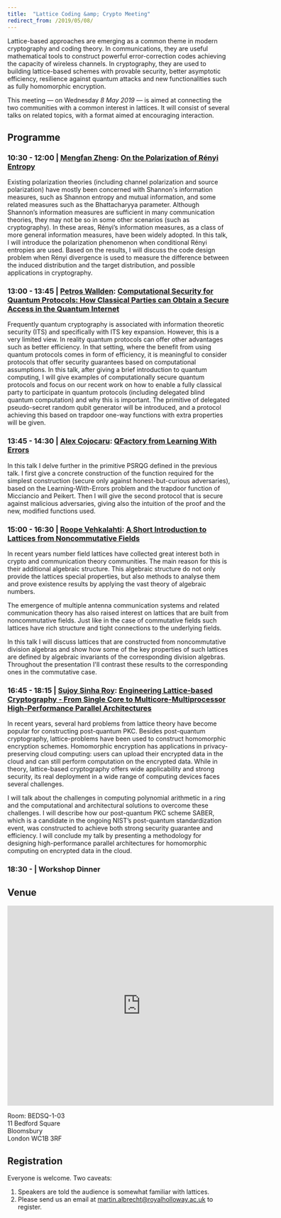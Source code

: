 ```yaml
---
title:  "Lattice Coding &amp; Crypto Meeting"
redirect_from: /2019/05/08/
---
```


Lattice-based approaches are emerging as a common theme in modern cryptography and coding theory. In communications, they are useful mathematical tools to construct powerful error-correction codes achieving the capacity of wireless channels. In cryptography, they are used to building lattice-based schemes with provable security, better asymptotic efficiency, resilience against quantum attacks and new functionalities such as fully homomorphic encryption.

This meeting — on Wednesday *8 May 2019* — is aimed at connecting the two communities with a common interest in lattices. It will consist of several talks on related topics, with a format aimed at encouraging interaction.

## Programme ##

### <span> 10:30 - 12:00 | [Mengfan Zheng](https://www.imperial.ac.uk/people/m.zheng)</span>: [On the Polarization of Rényi Entropy]() ###

Existing polarization theories (including channel polarization and source polarization) have mostly been concerned with Shannon's information measures, such as Shannon entropy and mutual information, and some related measures such as the Bhattacharyya parameter. Although Shannon’s information measures are sufficient in many communication theories, they may not be so in some other scenarios (such as cryptography). In these areas, Rényi’s information measures, as a class of more general information measures, have been widely adopted. In this talk, I will introduce the polarization phenomenon when conditional Rényi entropies are used. Based on the results,  I will discuss the code design problem when Rényi divergence is used to measure the difference between the induced distribution and the target distribution, and possible applications in cryptography. 

### <span> 13:00 - 13:45 | [Petros Wallden](http://www.pwallden.gr/)</span>: [Computational Security for Quantum Protocols: How Classical Parties can Obtain a Secure Access in the Quantum Internet]() ###

Frequently quantum cryptography is associated with information theoretic security (ITS) and specifically with ITS key expansion. However, this is a very limited view. In reality quantum protocols can offer other advantages such as better efficiency. In that setting, where the benefit from using quantum protocols comes in form of efficiency, it is meaningful to consider protocols that offer security guarantees based on computational assumptions. In this talk, after giving a brief introduction to quantum computing, I will give examples of computationally secure quantum protocols and focus on our recent work on how to enable a fully classical party to participate in quantum protocols (including delegated blind quantum computation) and why this is important. The primitive of delegated pseudo-secret random qubit generator will be introduced, and a protocol achieving this based on trapdoor one-way functions with extra properties will be given.

### <span> 13:45 - 14:30 | [Alex Cojocaru](https://www.inf.ed.ac.uk/people/students/Alexandru_Cojocaru.html)</span>: [QFactory from Learning With Errors]() ###

In this talk I delve further in the primitive PSRQG defined in the previous talk. I first give a concrete construction of the function required for the simplest construction (secure only against honest-but-curious adversaries), based on the Learning-With-Errors problem and the trapdoor function of Micciancio and Peikert. Then I will give the second protocol that is secure against malicious adversaries, giving also the intuition of the proof and the new, modified functions used.

### <span> 15:00 - 16:30 | [Roope Vehkalahti](https://people.aalto.fi/roope.vehkalahti)</span>: [A Short Introduction to Lattices from Noncommutative Fields]() ###

In recent years number field lattices have collected great interest both in crypto and communication theory communities. The main reason for this is their additional algebraic structure. This algebraic structure do not only provide the lattices special properties, but also methods to analyse them and prove existence results  by applying the vast theory of algebraic numbers.

The emergence of multiple antenna communication systems  and related communication theory has also raised interest  on lattices that are built from noncommutative fields.  Just like in the case of commutative fields   such  lattices have rich structure and tight connections to the underlying  fields.

In this talk I will discuss lattices that are constructed from noncommutative division algebras and show how some of the key properties of such lattices are  defined by algebraic invariants of the corresponding division algebras. Throughout the presentation I'll contrast these results to the corresponding ones in the commutative case.

### <span> 16:45 - 18:15 | [Sujoy Sinha Roy](https://www.cs.bham.ac.uk/~sinharos/)</span>: [Engineering Lattice-based Cryptography - From Single Core to Multicore-Multiprocessor High-Performance Parallel Architectures]() ###

In recent years, several hard problems from lattice theory have become popular for constructing post-quantum PKC. Besides post-quantum cryptography, lattice-problems have been used to construct homomorphic encryption schemes. Homomorphic encryption has applications in privacy-preserving cloud computing: users can upload their encrypted data in the cloud and can still perform computation on the encrypted data. While in theory, lattice-based cryptography offers wide applicability and strong security, its real deployment in a wide range of computing devices faces several challenges.

I will talk about the challenges in computing polynomial arithmetic in a ring and the computational and architectural solutions to overcome these challenges. I will describe how our post-quantum PKC scheme SABER, which is a candidate in the ongoing NIST’s post-quantum standardization event, was constructed to achieve both strong security guarantee and efficiency. I will conclude my talk by presenting a methodology for designing high-performance parallel architectures for homomorphic computing on encrypted data in the cloud.

### <span> 18:30 - | Workshop Dinner </span> ###

## Venue ##

<iframe src="https://www.google.com/maps/embed?pb=!1m18!1m12!1m3!1d2482.639424114085!2d-0.1317048842295599!3d51.519830879637205!2m3!1f0!2f0!3f0!3m2!1i1024!2i768!4f13.1!3m3!1m2!1s0x48761b2df948f01d%3A0x26c5a650cb0f521a!2sRoyal+Holloway+University+of+London!5e0!3m2!1sen!2suk!4v1553607558218" width="600" height="450" frameborder="0" style="border:0" allowfullscreen></iframe>

Room: BEDSQ-1-03  
11 Bedford Square  
Bloomsbury  
London WC1B 3RF

## Registration ##

Everyone is welcome. Two caveats:

1. Speakers are told the audience is somewhat familiar with lattices.
2. Please send us an email at <martin.albrecht@royalholloway.ac.uk> to register.
